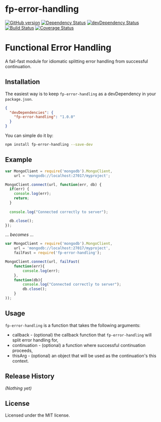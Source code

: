 # fp-error-handling

[![GitHub version][fp-error-handling-fury-image]][fp-error-handling-fury-url]
[![Dependency Status][fp-error-handling-dependencies-image]][fp-error-handling-dependencies-url]
[![devDependency Status][fp-error-handling-devdependencies-image]][fp-error-handling-devdependencies-url]
[![Build Status][fp-error-handling-travis-image]][fp-error-handling-travis-url]
[![Coverage Status][fp-error-handling-coverage-image]][fp-error-handling-coverage-url]

# Functional Error Handling

A fail-fast module for idiomatic splitting error handling from successful continuation.

## Installation

The easiest way is to keep `fp-error-handling` as a devDependency in your `package.json`.
```json
{
  "devDependencies": {
    "fp-error-handling": "1.0.0"
  }
}
```

You can simple do it by:
```bash
npm install fp-error-handling --save-dev
```

## Example
```javascript
var MongoClient = require('mongodb').MongoClient,
    url = 'mongodb://localhost:27017/myproject';

MongoClient.connect(url, function(err, db) {
  if(err) {
    console.log(err);
    return;
  }
  
  console.log("Connected correctly to server");

  db.close();
});

```

... _becomes_ ...


```javascript
var MongoClient = require('mongodb').MongoClient,
    url = 'mongodb://localhost:27017/myproject',
    failFast = require('fp-error-handling');

MongoClient.connect(url, failFast(
    function(err){
        console.log(err);
    },
    function(db){
        console.log("Connected correctly to server");
        db.close();
    }
));
```


## Usage
`fp-error-handling` is a function that takes the following arguments:

* callback - (optional) the callback function that `fp-error-handling` will split error handling for,
* continuation - (optional) a function where successful continuation proceeds,
* thisArg - (optional) an object that will be used as the continuation's this context.


## Release History

_(Nothing yet)_


## License

Licensed under the MIT license.

[fp-error-handling-fury-image]: https://badge.fury.io/js/fp-error-handling.svg
[fp-error-handling-fury-url]: https://badge.fury.io/js/fp-error-handling
[fp-error-handling-dependencies-image]: https://david-dm.org/patiernom/fp-error-handling.svg
[fp-error-handling-dependencies-url]: https://david-dm.org/patiernom/fp-error-handling
[fp-error-handling-devdependencies-image]: https://david-dm.org/patiernom/fp-error-handling/dev-status.svg
[fp-error-handling-devdependencies-url]: https://david-dm.org/patiernom/fp-error-handling#info=devDependencies
[fp-error-handling-peerdependencies-image]: https://david-dm.org/patiernom/fp-error-handling/peer-status.svg
[fp-error-handling-peerdependencies-url]: https://david-dm.org/patiernom/fp-error-handling#info=peerDependencies
[fp-error-handling-travis-image]: https://travis-ci.org/patiernom/fail-fast.svg?branch=master
[fp-error-handling-travis-url]: https://travis-ci.org/patiernom/fail-fast
[fp-error-handling-coverage-image]: https://coveralls.io/repos/github/patiernom/fail-fast/badge.svg?branch=master
[fp-error-handling-coverage-url]: https://coveralls.io/github/patiernom/fail-fast?branch=master
